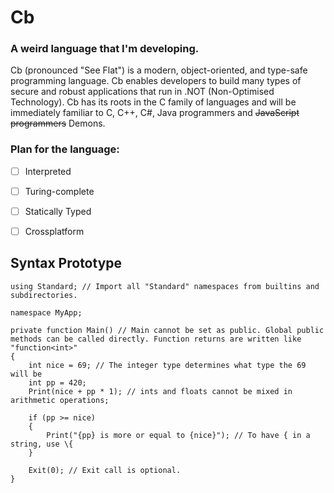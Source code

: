 # Cb
### A weird language that I'm developing.
Cb (pronounced "See Flat") is a modern, object-oriented, and type-safe programming language. Cb enables developers to build many types of secure and robust applications that run in .NOT (Non-Optimised Technology). Cb has its roots in the C family of languages and will be immediately familiar to C, C++, C#, Java programmers and ~~JavaScript programmers~~ Demons.


### Plan for the language:
- [ ] Interpreted
- [ ] Turing-complete
- [ ] Statically Typed
- [ ] Crossplatform


## Syntax Prototype
```
using Standard; // Import all "Standard" namespaces from builtins and subdirectories.

namespace MyApp;

private function Main() // Main cannot be set as public. Global public methods can be called directly. Function returns are written like "function<int>"
{
	int nice = 69; // The integer type determines what type the 69 will be
	int pp = 420;
	Print(nice + pp * 1); // ints and floats cannot be mixed in arithmetic operations;

	if (pp >= nice)
	{
		Print("{pp} is more or equal to {nice}"); // To have { in a string, use \{
	}

	Exit(0); // Exit call is optional.
}
```
